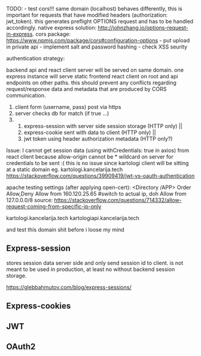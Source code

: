 TODO:
    - test cors!!! same domain (localhost) behaves differently, this is important for requests that have modified headers (authorization: jwt_token). this generates preflight OPTIONS request and has to be handled accordingly. native express solution: http://johnzhang.io/options-request-in-express. cors package: https://www.npmjs.com/package/cors#configuration-options
    - put upload in private api
    - implement salt and password hashing
    - check XSS seurity   
    
    
authentication strategy:

backend api and react client server will be served on same domain.
one express instance will serve static frontend react client on root and 
api endpoints on other paths. this should prevent any conflicts regarding 
request/response data and metadata that are produced by CORS communication.

1. client form (username, pass) post via https
2. server checks db for match (if true ...)
3. 
    1. express-session with server side session storage (HTTP only) || 
    2. express-cookie sent with data to client (HTTP only) ||
    3. jwt token using header authorization metadata (HTTP only?) 

Issue: I cannot get session data (using withCredentials: true in axios) from react client because allow-origin cannot be * wildcard on server for credentials to be sent :( this is no issue since kartologi client will be sitting at a static domain eg. kartologi.kancelarija.tech
https://stackoverflow.com/questions/39909419/jwt-vs-oauth-authentication

apache testing settings (after applying open-cert):
<Directory /APP>
    Order Allow,Deny
    Allow from 160.120.25.65 #switch to actual ip, doh
    Allow from 127.0.0.0/8
</Directory>
source: https://stackoverflow.com/questions/714332/allow-request-coming-from-specific-ip-only

kartologi.kancelarija.tech
kartologiapi.kancelarija.tech

and test this domain shit before i loose my mind

## Express-session

stores session data server side and only send session id to client.
is not meant to be used in production, at least no without backend session 
storage.

https://glebbahmutov.com/blog/express-sessions/

## Express-cookies

## JWT

## OAuth2

    